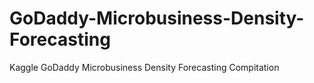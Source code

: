 # GoDaddy-Microbusiness-Density-Forecasting
Kaggle GoDaddy Microbusiness Density Forecasting Compitation
